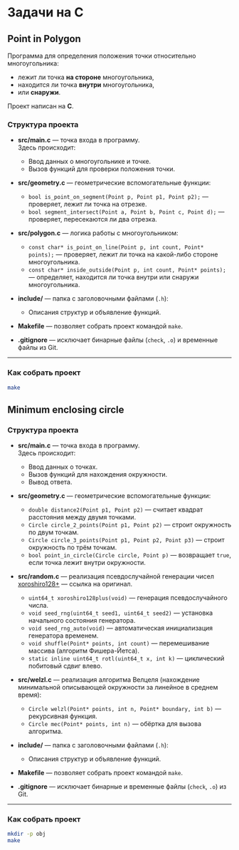 # Задачи на С

## Point in Polygon

Программа для определения положения точки относительно многоугольника:
- лежит ли точка **на стороне** многоугольника,
- находится ли точка **внутри** многоугольника,
- или **снаружи**.

Проект написан на **C**.

### Структура проекта

- **src/main.c** — точка входа в программу.  
  Здесь происходит:
  - Ввод данных о многоугольнике и точке.
  - Вызов функций для проверки положения точки.

- **src/geometry.c** — геометрические вспомогательные функции:
  - `bool is_point_on_segment(Point p, Point p1, Point p2);` — проверяет, лежит ли точка на отрезке.
  - `bool segment_intersect(Point a, Point b, Point c, Point d);` — проверяет, пересекаются ли два отрезка.

- **src/polygon.c** — логика работы с многоугольником:
  - `const char* is_point_on_line(Point p, int count, Point* points);` — проверяет, лежит ли точка на какой-либо стороне многоугольника.
  - `const char* inside_outside(Point p, int count, Point* points);` — определяет, находится ли точка внутри или снаружи многоугольника.

- **include/** — папка с заголовочными файлами (`.h`):
  - Описания структур и объявление функций.

- **Makefile** — позволяет собрать проект командой `make`.
- **.gitignore** — исключает бинарные файлы (`check`, `.o`) и временные файлы из Git.

---

### Как собрать проект

```bash
make
```
## Minimum enclosing circle

### Структура проекта

- **src/main.c** — точка входа в программу.  
  Здесь происходит:
  - Ввод данных о точках.
  - Вызов функций для нахождения окружности.
  - Вывод ответа.

- **src/geometry.c** — геометрические вспомогательные функции:
  - `double distance2(Point p1, Point p2)` — считает квадрат расстояния между двумя точками.
  - `Circle circle_2_points(Point p1, Point p2)` — строит окружность по двум точкам.
  - `Circle circle_3_points(Point p1, Point p2, Point p3)` — строит окружность по трём точкам.
  - `bool point_in_circle(Circle circle, Point p)` — возвращает `true`, если точка лежит внутри окружности.

- **src/random.c** — реализация псевдослучайной генерации чисел [xoroshiro128+](http://prng.di.unimi.it/xoroshiro128plus.c) — ссылка на оригинал.
  - `uint64_t xoroshiro128plus(void)` — генерация псевдослучайного числа.
  - `void seed_rng(uint64_t seed1, uint64_t seed2)` — установка начального состояния генератора.
  - `void seed_rng_auto(void)` — автоматическая инициализация генератора временем.
  - `void shuffle(Point* points, int count)` — перемешивание массива (алгоритм Фишера-Йетса).
  - `static inline uint64_t rotl(uint64_t x, int k)` — циклический побитовый сдвиг влево.

- **src/welzl.c** — реализация алгоритма Велцеля (нахождение минимальной описывающей окружности за линейное в среднем время):
  - `Circle welzl(Point* points, int n, Point* boundary, int b)` — рекурсивная функция.
  - `Circle mec(Point* points, int n)` — обёртка для вызова алгоритма.

- **include/** — папка с заголовочными файлами (`.h`):
  - Описания структур и объявление функций.

- **Makefile** — позволяет собрать проект командой `make`.
- **.gitignore** — исключает бинарные и временные файлы (`check`, `.o`) из Git.

---

### Как собрать проект

```bash
mkdir -p obj
make


